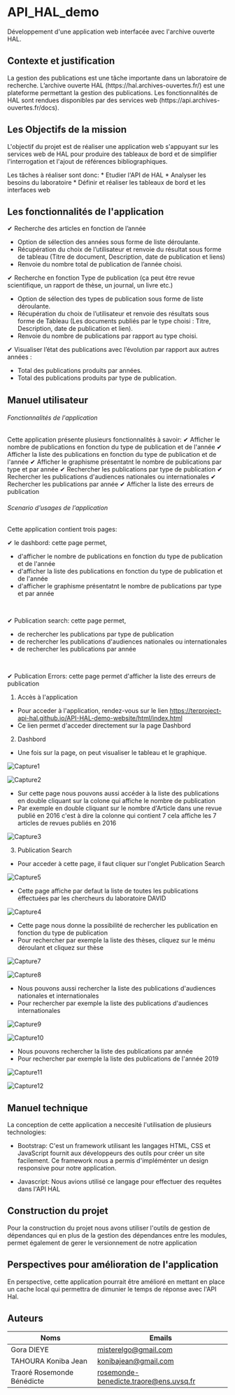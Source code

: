 # API_HAL_demo
Développement d'une application web interfacée avec l'archive ouverte HAL.

## Contexte et justification
<p>La gestion des publications est une tâche importante dans un laboratoire de recherche.
L’archive ouverte HAL (https://hal.archives-ouvertes.fr/) est une plateforme permettant la gestion des publications. 
Les fonctionnalités de HAL sont rendues disponibles par des services web (https://api.archives-ouvertes.fr/docs). </p>


## Les Objectifs de la mission
<p>L'objectif du projet est de réaliser une application web s'appuyant sur les services web de HAL pour produire des tableaux de bord et de simplifier l'interrogation et l'ajout de références bibliographiques.</p>
 Les tâches à réaliser sont donc:
* Etudier l'API de HAL
* Analyser les besoins du laboratoire
* Définir et réaliser les tableaux de bord et les interfaces web

## Les fonctionnalités de l'application

✔ Recherche des articles en fonction de l’année<br>
  * Option de sélection des années sous forme de liste déroulante.<br>
  * Récupération du choix de l’utilisateur et renvoie du résultat sous forme de tableau (Titre de document, Description, date    de  publication et liens)<br>
  * Renvoie du nombre total de publication de l’année choisi.<br>
    
✔ Recherche en fonction Type de publication (ça peut être revue scientifique, un rapport de thèse, un journal, un livre etc.)<br>
  * Option de sélection des types de publication sous forme de liste déroulante.<br>
  * Récupération du choix de l’utilisateur et renvoie des résultats sous forme de Tableau (Les documents publiés par le type choisi :       Titre, Description, date de publication et lien).<br>
  * Renvoie du nombre de publications par rapport au type choisi.<br>

✔ Visualiser l’état des publications avec l’évolution par rapport aux autres années : <br>
  * Total des publications produits par années.<br>
  * Total des publications produits par type de publication.<br>


## Manuel utilisateur

###### Fonctionnalités de l'application
Cette application présente plusieurs fonctionnalités à savoir:
✔ Afficher le nombre de publications en fonction du type de publication et de l'année
✔ Afficher la liste des publications en fonction du type de publication et de l'année
✔ Afficher le graphisme présentatnt le nombre de  publications par type et par année
✔ Rechercher les publications par type de publication
✔ Rechercher les publications d'audiences nationales ou internationales
✔ Rechercher les publications par année
✔ Afficher la liste des erreurs de publication


###### Scenario d'usages de l'application
Cette application contient trois pages: <br>

✔ le dashbord: cette page permet,
* d'afficher le nombre de publications en fonction du type de publication et de l'année
* d'afficher la liste des publications en fonction du type de publication et de l'année
* d'afficher le graphisme présentatnt le nombre de  publications par type et par année
<br>

 ✔ Publication search: cette page permet,
 * de rechercher les publications par type de publication
 * de rechercher les publications d'audiences nationales ou internationales
 * de rechercher les publications par année

<br>

✔ Publication Errors: cette page permet d'afficher la liste des erreurs de publication
<br>

1. Accès à l'application

 *  Pour acceder à l'application, rendez-vous sur le lien  <https://terproject-api-hal.github.io/API-HAL-demo-website/html/index.html> <br>
 *  Ce lien permet d'acceder directement sur la page Dashbord <br>
 
2. Dashbord

  *  Une fois sur la page, on peut visualiser le tableau  et le graphique. <br>

  
  ![Capture1](https://github.com/TerProject-API-HAL/API_HAL_demo/blob/master/plugins/images/Capture1.png)

  
  ![Capture2](https://github.com/TerProject-API-HAL/API_HAL_demo/blob/master/plugins/images/Capture2.png)
  
  
  
  *  Sur cette page nous pouvons aussi accéder à la liste des publications en double cliquant sur la colone qui affiche le nombre de publication <br>
  *  Par exemple en double cliquant sur le nombre d'Article dans une revue publié en 2016 c'est à dire la colonne qui contient 7 cela affiche les 7 articles de revues publiés en 2016 <br>
  
  
  ![Capture3](https://github.com/TerProject-API-HAL/API_HAL_demo/blob/master/plugins/images/Capture3.png)
 
  
  
   3. Publication Search

  *  Pour acceder à cette page, il faut cliquer sur l'onglet Publication Search 


  
  ![Capture5](https://github.com/TerProject-API-HAL/API_HAL_demo/blob/master/plugins/images/Capture5.png)
 
  
  
   *  Cette page affiche par defaut la liste de toutes les publications éffectuées par les chercheurs du laboratoire DAVID



  
  ![Capture4](https://github.com/TerProject-API-HAL/API_HAL_demo/blob/master/plugins/images/Capture4.png)
  
  
  
   * Cette page nous donne la possibilité de rechercher les publication en fonction du type de publication 
   * Pour rechercher par exemple la liste des thèses, cliquez sur le ménu déroulant et cliquez sur thèse



  
  ![Capture7](https://github.com/TerProject-API-HAL/API_HAL_demo/blob/master/plugins/images/Capture7.png)


  
  ![Capture8](https://github.com/TerProject-API-HAL/API_HAL_demo/blob/master/plugins/images/Capture8.png)



   * Nous pouvons aussi rechercher la liste des publications d'audiences nationales et internationales
   * Pour rechercher par exemple la liste des publications d'audiences internationales



  
  ![Capture9](https://github.com/TerProject-API-HAL/API_HAL_demo/blob/master/plugins/images/Capture9.png)


  
  ![Capture10](https://github.com/TerProject-API-HAL/API_HAL_demo/blob/master/plugins/images/Capture10.png)
   
   
   
   * Nous pouvons rechercher la liste des publications par année
   * Pour rechercher par exemple la liste des publications de l'année 2019


  
  ![Capture11](https://github.com/TerProject-API-HAL/API_HAL_demo/blob/master/plugins/images/Capture11.png)


  
  ![Capture12](https://github.com/TerProject-API-HAL/API_HAL_demo/blob/master/plugins/images/Capture12.png)
   
  


## Manuel technique
 La conception de cette application a neccesité l'utilisation de plusieurs technologies:
 * Bootstrap: C'est un framework utilisant les langages HTML, CSS et JavaScript fournit aux développeurs des outils pour créer un site facilement. Ce framework nous a permis d'impléménter un design responsive pour notre application.

* Javascript: Nous avions utilisé ce langage pour effectuer des requêtes dans l'API HAL


## Construction du projet
Pour la construction du projet nous avons utiliser l'outils de gestion de dépendances qui en plus de la gestion des dépendances entre les modules, permet également de gerer le versionnement de notre application


## Perspectives pour amélioration de l'application

En perspective, cette application pourrait être amélioré en mettant en place un cache local qui permettra de dimunier le temps de réponse avec l'API Hal.


## Auteurs

|            Noms             |               Emails                   |
|-----------------------------|----------------------------------------|
|          Gora DIEYE         |          misterelgo@gmail.com          |
|      TAHOURA Koniba Jean    |          konibajean@gmail.com          |
| Traoré Rosemonde Bénédicte  | rosemonde-benedicte.traore@ens.uvsq.fr |





